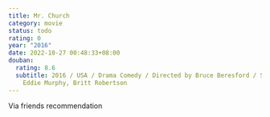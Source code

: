 ```yaml
---
title: Mr. Church
category: movie
status: todo
rating: 0
year: "2016"
date: 2022-10-27 00:48:33+08:00
douban:
  rating: 8.6
  subtitle: 2016 / USA / Drama Comedy / Directed by Bruce Beresford / Starring
    Eddie Murphy, Britt Robertson
---
```


Via friends recommendation
